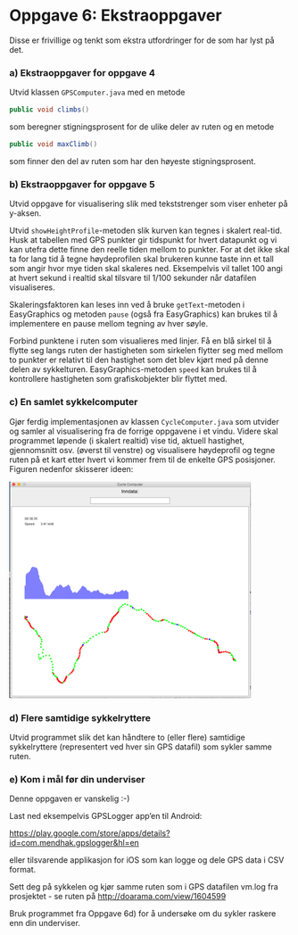 # Oppgave 6: Ekstraoppgaver

Disse er frivillige og tenkt som ekstra utfordringer for de som har lyst på det.

### a) Ekstraoppgaver for oppgave 4

Utvid klassen `GPSComputer.java` med en metode

```java
public void climbs()
```

som beregner stigningsprosent for de ulike deler av ruten og en metode

```java
public void maxClimb()
```

som finner den del av ruten som har den høyeste stigningsprosent.

### b) Ekstraoppgaver for oppgave 5

Utvid oppgave for visualisering slik med tekststrenger som viser enheter på y-aksen.

Utvid `showHeightProfile`-metoden slik kurven kan tegnes i skalert real-tid. Husk at tabellen med GPS punkter gir tidspunkt for hvert datapunkt og vi kan utefra dette finne den reelle tiden mellom to punkter. For at det ikke skal ta for lang tid å tegne høydeprofilen skal brukeren kunne taste inn et tall som angir hvor mye tiden skal skaleres ned. Eksempelvis vil tallet 100 angi at hvert sekund i realtid skal tilsvare til 1/100 sekunder når datafilen visualiseres.

Skaleringsfaktoren kan leses inn ved å bruke `getText`-metoden i EasyGraphics og metoden `pause` (også fra EasyGraphics) kan brukes til å implementere en pause mellom tegning av hver søyle.

Forbind punktene i ruten som visualieres med linjer. Få en blå sirkel til å flytte seg langs ruten der hastigheten som sirkelen flytter seg med mellom to punkter er relativt til den hastighet som det blev kjørt med på denne delen av sykkelturen. EasyGraphics-metoden `speed` kan brukes til å kontrollere hastigheten som grafiskobjekter blir flyttet med.

### c) En samlet sykkelcomputer

Gjør ferdig implementasjonen av klassen `CycleComputer.java` som utvider og samler al visualisering fra de forrige oppgavene i et vindu. Videre skal programmet løpende (i skalert realtid) vise tid, aktuell hastighet, gjennomsnitt osv. (øverst til venstre) og visualisere høydeprofil og tegne ruten på et kart etter hvert vi kommer frem til de enkelte GPS posisjoner. Figuren nedenfor skisserer ideen:

![](assets/markdown-img-paste-20180909131911330.png)

### d) Flere samtidige sykkelryttere

Utvid programmet slik det kan håndtere to (eller flere) samtidige sykkelryttere (representert ved hver sin GPS datafil) som sykler samme ruten.

### e) Kom i mål før din underviser

Denne oppgaven er vanskelig :-)

Last ned eksempelvis GPSLogger app’en til Android:

https://play.google.com/store/apps/details?id=com.mendhak.gpslogger&hl=en

eller tilsvarende applikasjon for iOS som kan logge og dele GPS data i CSV format.

Sett deg på sykkelen og kjør samme ruten som i GPS datafilen vm.log fra prosjektet - se ruten på http://doarama.com/view/1604599

Bruk programmet fra Oppgave 6d) for å undersøke om du sykler raskere enn din underviser.
